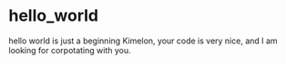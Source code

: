 # hello_world
hello world is just a beginning
Kimelon, your code is very nice, and I am looking for corpotating with you.
